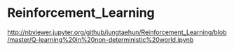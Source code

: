 # Reinforcement_Learning

http://nbviewer.jupyter.org/github/jungtaehun/Reinforcement_Learning/blob/master/Q-learning%20in%20non-deterministic%20world.ipynb
